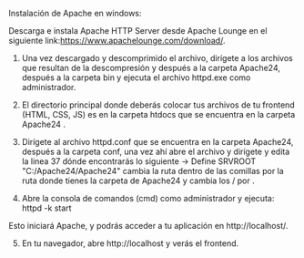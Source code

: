 Instalación de Apache en windows:

Descarga e instala Apache HTTP Server desde Apache Lounge en el siguiente link:https://www.apachelounge.com/download/.

1. Una vez descargado y descomprimido el archivo, dirígete a los archivos que resultan de la descompresión y después a la carpeta Apache24, después a la carpeta bin y ejecuta el archivo httpd.exe como administrador.

2. El directorio principal donde deberás colocar tus archivos de tu frontend (HTML, CSS, JS) es en la carpeta htdocs que se encuentra en la carpeta Apache24 .

3. Dirígete al archivo httpd.conf que se encuentra en la carpeta Apache24, después a la carpeta conf, una vez ahí abre el archivo y dirígete y edita la linea 37 dónde encontrarás lo siguiente -> Define SRVROOT "C:/Apache24/Apache24" cambia la ruta dentro de las comillas por la ruta donde tienes la carpeta de Apache24 y cambia los / por \.

4. Abre la consola de comandos (cmd) como administrador y ejecuta:
httpd -k start

Esto iniciará Apache, y podrás acceder a tu aplicación en http://localhost/.

5. En tu navegador, abre http://localhost y verás el frontend.

